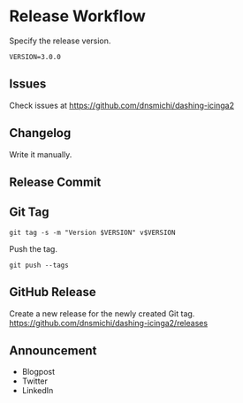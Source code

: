 # Release Workflow

Specify the release version.

```
VERSION=3.0.0
```

## Issues

Check issues at https://github.com/dnsmichi/dashing-icinga2

## Changelog

Write it manually.

## Release Commit

## Git Tag

```
git tag -s -m "Version $VERSION" v$VERSION
```

Push the tag.

```
git push --tags
```

## GitHub Release

Create a new release for the newly created Git tag.
https://github.com/dnsmichi/dashing-icinga2/releases

## Announcement

* Blogpost
* Twitter
* LinkedIn
